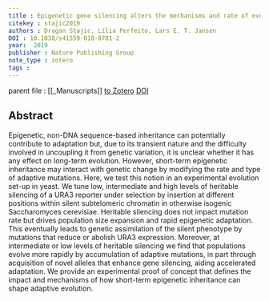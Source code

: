```yaml
---
title : Epigenetic gene silencing alters the mechanisms and rate of evolutionary adaptation
citekey : stajic2019
authors : Dragan Stajic, Lília Perfeito, Lars E. T. Jansen
DOI : 10.1038/s41559-018-0781-2
year:  2019
publisher : Nature Publishing Group
note_type : zotero
tags : 
---
```

parent file : [[_Manuscripts]]
[to Zotero](zotero://select/items/@stajic2019) [DOI](https://doi.org/10.1038/s41559-018-0781-2)

Abstract
---
Epigenetic, non-DNA sequence-based inheritance can potentially contribute to adaptation but, due to its transient nature and the difficulty involved in uncoupling it from genetic variation, it is unclear whether it has any effect on long-term evolution. However, short-term epigenetic inheritance may interact with genetic change by modifying the rate and type of adaptive mutations. Here, we test this notion in an experimental evolution set-up in yeast. We tune low, intermediate and high levels of heritable silencing of a URA3 reporter under selection by insertion at different positions within silent subtelomeric chromatin in otherwise isogenic Saccharomyces cerevisiae. Heritable silencing does not impact mutation rate but drives population size expansion and rapid epigenetic adaptation. This eventually leads to genetic assimilation of the silent phenotype by mutations that reduce or abolish URA3 expression. Moreover, at intermediate or low levels of heritable silencing we find that populations evolve more rapidly by accumulation of adaptive mutations, in part through acquisition of novel alleles that enhance gene silencing, aiding accelerated adaptation. We provide an experimental proof of concept that defines the impact and mechanisms of how short-term epigenetic inheritance can shape adaptive evolution.